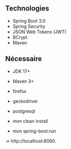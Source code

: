 ## Technologies

- Spring Boot 3.0
- Spring Security
- JSON Web Tokens (JWT)
- BCrypt
- Maven

## Nécessaire

- JDK 17+
- Maven 3+
- firefox
- geckodriver
- postgresql

- mvn clean install
- mvn spring-boot:run

-> http://localhost:8080.
